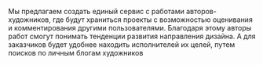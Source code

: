 Мы предлагаем создать единый сервис с работами авторов-художников, где будут храниться проекты с возможностью оценивания и комментирования другими пользователями. Благодаря этому авторы работ смогут понимать тенденции развития направления дизайна. А для заказчиков будет удобнее находить исполнителей их целей, путем поисков по личным блогам художников

